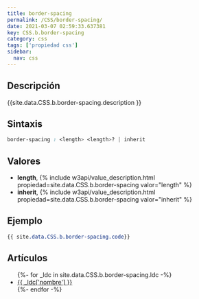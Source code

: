 ```yaml
---
title: border-spacing
permalink: /CSS/border-spacing/
date: 2021-03-07 02:59:33.637381
key: CSS.b.border-spacing
category: css
tags: ['propiedad css']
sidebar: 
  nav: css
---
```


## Descripción
{{site.data.CSS.b.border-spacing.description }}

## Sintaxis
~~~css
border-spacing : <length> <length>? | inherit
~~~

## Valores
* **length**,  {% include w3api/value_description.html propiedad=site.data.CSS.b.border-spacing valor="length" %}
* **inherit**,  {% include w3api/value_description.html propiedad=site.data.CSS.b.border-spacing valor="inherit" %}

## Ejemplo
~~~css
{{ site.data.CSS.b.border-spacing.code}}
~~~

## Artículos
<ul>
{%- for _ldc in site.data.CSS.b.border-spacing.ldc -%}
   <li>
       <a href="{{_ldc['url'] }}">{{ _ldc['nombre'] }}</a>
   </li>
{%- endfor -%}
</ul>
